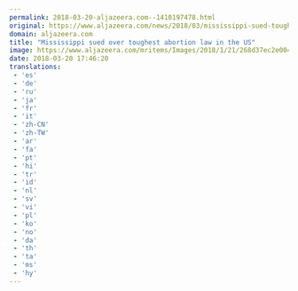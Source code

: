 ```yaml
---
permalink: 2018-03-20-aljazeera.com--1410197478.html
original: https://www.aljazeera.com/news/2018/03/mississippi-sued-toughest-abortion-law-180320075655886.html
domain: aljazeera.com
title: "Mississippi sued over toughest abortion law in the US"
image: https://www.aljazeera.com/mritems/Images/2018/1/21/268d37ec2e0045758e1db4e5728199ef_18.jpg
date: 2018-03-20 17:46:20
translations: 
 - 'es'
 - 'de'
 - 'ru'
 - 'ja'
 - 'fr'
 - 'it'
 - 'zh-CN'
 - 'zh-TW'
 - 'ar'
 - 'fa'
 - 'pt'
 - 'hi'
 - 'tr'
 - 'id'
 - 'nl'
 - 'sv'
 - 'vi'
 - 'pl'
 - 'ko'
 - 'no'
 - 'da'
 - 'th'
 - 'ta'
 - 'ms'
 - 'hy'
---
```



